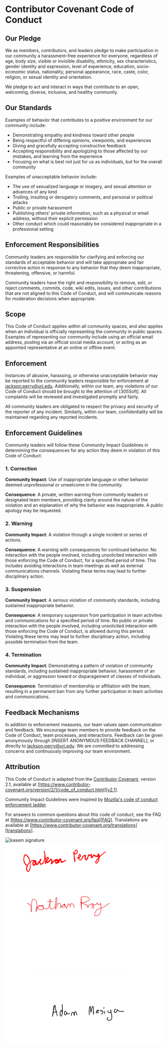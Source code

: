 # Contributor Covenant Code of Conduct

## Our Pledge

We as members, contributors, and leaders pledge to make participation in our community a harassment-free experience for everyone, regardless of age, body size, visible or invisible disability, ethnicity, sex characteristics, gender identity and expression, level of experience, education, socio-economic status, nationality, personal appearance, race, caste, color, religion, or sexual identity and orientation.

We pledge to act and interact in ways that contribute to an open, welcoming, diverse, inclusive, and healthy community.

## Our Standards

Examples of behavior that contributes to a positive environment for our community include:

* Demonstrating empathy and kindness toward other people
* Being respectful of differing opinions, viewpoints, and experiences
* Giving and gracefully accepting constructive feedback
* Accepting responsibility and apologizing to those affected by our mistakes, and learning from the experience
* Focusing on what is best not just for us as individuals, but for the overall community

Examples of unacceptable behavior include:

* The use of sexualized language or imagery, and sexual attention or advances of any kind
* Trolling, insulting or derogatory comments, and personal or political attacks
* Public or private harassment
* Publishing others' private information, such as a physical or email address, without their explicit permission
* Other conduct which could reasonably be considered inappropriate in a professional setting

## Enforcement Responsibilities

Community leaders are responsible for clarifying and enforcing our standards of acceptable behavior and will take appropriate and fair corrective action in response to any behavior that they deem inappropriate, threatening, offensive, or harmful.

Community leaders have the right and responsibility to remove, edit, or reject comments, commits, code, wiki edits, issues, and other contributions that are not aligned to this Code of Conduct, and will communicate reasons for moderation decisions when appropriate.

## Scope

This Code of Conduct applies within all community spaces, and also applies when an individual is officially representing the community in public spaces. Examples of representing our community include using an official email address, posting via an official social media account, or acting as an appointed representative at an online or offline event.

## Enforcement

Instances of abusive, harassing, or otherwise unacceptable behavior may be reported to the community leaders responsible for enforcement at jackson.perry@uri.edu. Additionally, within our team, any violations of our Code of Conduct should be brought to the attention of [305Soft]. All complaints will be reviewed and investigated promptly and fairly.

All community leaders are obligated to respect the privacy and security of the reporter of any incident. Similarly, within our team, confidentiality will be maintained regarding any reported incidents.

## Enforcement Guidelines

Community leaders will follow these Community Impact Guidelines in determining the consequences for any action they deem in violation of this Code of Conduct:

### 1. Correction

**Community Impact**: Use of inappropriate language or other behavior deemed unprofessional or unwelcome in the community.

**Consequence**: A private, written warning from community leaders or designated team members, providing clarity around the nature of the violation and an explanation of why the behavior was inappropriate. A public apology may be requested.

### 2. Warning

**Community Impact**: A violation through a single incident or series of actions.

**Consequence**: A warning with consequences for continued behavior. No interaction with the people involved, including unsolicited interaction with those enforcing the Code of Conduct, for a specified period of time. This includes avoiding interactions in team meetings as well as external communications channels. Violating these terms may lead to further disciplinary action.

### 3. Suspension

**Community Impact**: A serious violation of community standards, including sustained inappropriate behavior.

**Consequence**: A temporary suspension from participation in team activities and communications for a specified period of time. No public or private interaction with the people involved, including unsolicited interaction with those enforcing the Code of Conduct, is allowed during this period. Violating these terms may lead to further disciplinary action, including possible termination from the team.

### 4. Termination

**Community Impact**: Demonstrating a pattern of violation of community standards, including sustained inappropriate behavior, harassment of an individual, or aggression toward or disparagement of classes of individuals.

**Consequence**: Termination of membership or affiliation with the team, resulting in a permanent ban from any further participation in team activities and communications.

## Feedback Mechanisms

In addition to enforcement measures, our team values open communication and feedback. We encourage team members to provide feedback on the Code of Conduct, team processes, and interactions. Feedback can be given anonymously through [INSERT ANONYMOUS FEEDBACK CHANNEL], or directly to jackson.perry@uri.edu. We are committed to addressing concerns and continuously improving our team environment.

## Attribution

This Code of Conduct is adapted from the [Contributor Covenant][homepage], version 2.1, available at [https://www.contributor-covenant.org/version/2/1/code_of_conduct.html][v2.1].

Community Impact Guidelines were inspired by [Mozilla's code of conduct enforcement ladder][Mozilla CoC].

For answers to common questions about this code of conduct, see the FAQ at [https://www.contributor-covenant.org/faq][FAQ]. Translations are available at [https://www.contributor-covenant.org/translations][translations].

[homepage]: https://www.contributor-covenant.org
[v2.1]: https://www.contributor-covenant.org/version/2/1/code_of_conduct.html
[Mozilla CoC]: https://github.com/mozilla/diversity
[FAQ]: https://www.contributor-covenant.org/faq
[translations]: https://www.contributor-covenant.org/translations

![kasem signature](https://github.com/kasemsasa/305-SOFT-Group-19/assets/123503505/5d0efbab-f34c-4083-b9ba-64c3f646f10f)
![jackson signature](src/jackson_perry_signature.png)
![nathan signature](src/nathan_roy_signature.png) 
![adam_signature](src/adam_mesiya_signature.png)
